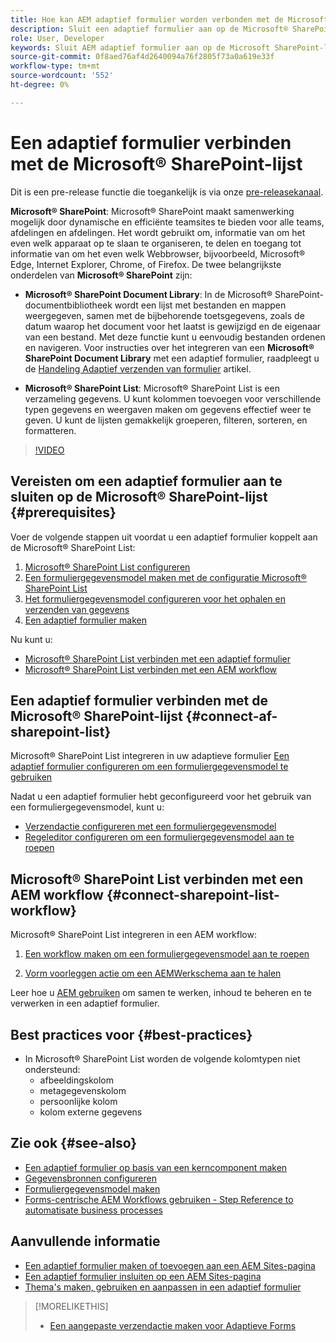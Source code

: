 ```yaml
---
title: Hoe kan AEM adaptief formulier worden verbonden met de Microsoft® SharePoint List?
description: Sluit een adaptief formulier aan op de Microsoft® SharePoint List. Leer hoe u de Microsoft® SharePoint-lijst configureert en een formuliergegevensmodel maakt met behulp van de configuratie. Verder leert u hoe u de FDM kunt integreren met uw adaptieve formulier.
role: User, Developer
keywords: Sluit AEM adaptief formulier aan op de Microsoft SharePoint-lijst, sluit adaptief formulier aan op de Microsoft SharePoint-lijst, integreer AEM adaptief formulier met de SharePoint SharePoint-lijst, integreer Adaptief formulier met de-lijst, verzend gegevens van een adaptief formulier naar de-lijst, verzend AEM workflow naar de-lijst.
source-git-commit: 0f8aed76af4d2640094a76f2805f73a0a619e33f
workflow-type: tm+mt
source-wordcount: '552'
ht-degree: 0%

---
```



# Een adaptief formulier verbinden met de Microsoft® SharePoint-lijst

<span class="preview"> Dit is een pre-release functie die toegankelijk is via onze [pre-releasekanaal](https://experienceleague.adobe.com/docs/experience-manager-cloud-service/content/release-notes/prerelease.html#new-features). </span>

**Microsoft® SharePoint**: Microsoft® SharePoint maakt samenwerking mogelijk door dynamische en efficiënte teamsites te bieden voor alle teams, afdelingen en afdelingen. Het wordt gebruikt om, informatie van om het even welk apparaat op te slaan te organiseren, te delen en toegang tot informatie van om het even welk Webbrowser, bijvoorbeeld, Microsoft® Edge, Internet Explorer, Chrome, of Firefox. De twee belangrijkste onderdelen van **Microsoft® SharePoint** zijn:

* **Microsoft® SharePoint Document Library**: In de Microsoft® SharePoint-documentbibliotheek wordt een lijst met bestanden en mappen weergegeven, samen met de bijbehorende toetsgegevens, zoals de datum waarop het document voor het laatst is gewijzigd en de eigenaar van een bestand. Met deze functie kunt u eenvoudig bestanden ordenen en navigeren.
Voor instructies over het integreren van een **Microsoft® SharePoint Document Library** met een adaptief formulier, raadpleegt u de [Handeling Adaptief verzenden van formulier](/help/forms/configuring-submit-actions.md#submit-to-sharepoint) artikel.

* **Microsoft® SharePoint List**: Microsoft® SharePoint List is een verzameling gegevens. U kunt kolommen toevoegen voor verschillende typen gegevens en weergaven maken om gegevens effectief weer te geven. U kunt de lijsten gemakkelijk groeperen, filteren, sorteren, en formatteren.

>[!VIDEO](https://video.tv.adobe.com/v/3424820/connect-aem-adaptive-form-to-sharepointlist/?quality=12&learn=on)

## Vereisten om een adaptief formulier aan te sluiten op de Microsoft® SharePoint-lijst {#prerequisites}

Voer de volgende stappen uit voordat u een adaptief formulier koppelt aan de Microsoft® SharePoint List:

1. [Microsoft® SharePoint List configureren](/help/forms/configure-data-sources.md#configure-microsoft-sharepoint-list)
1. [Een formuliergegevensmodel maken met de configuratie Microsoft® SharePoint List](/help/forms/create-form-data-models.md)
1. [Het formuliergegevensmodel configureren voor het ophalen en verzenden van gegevens](/help/forms/work-with-form-data-model.md#configure-services)
1. [Een adaptief formulier maken](/help/forms/creating-adaptive-form-core-components.md)

Nu kunt u:

* [Microsoft® SharePoint List verbinden met een adaptief formulier](#connect-an-adaptive-form-to-microsoft-sharepoint-list-connect-af-sharepoint-list)
* [Microsoft® SharePoint List verbinden met een AEM workflow](#connect-sharepoint-list-workflow)

## Een adaptief formulier verbinden met de Microsoft® SharePoint-lijst {#connect-af-sharepoint-list}

Microsoft® SharePoint List integreren in uw adaptieve formulier [Een adaptief formulier configureren om een formuliergegevensmodel te gebruiken](/help/forms/creating-adaptive-form-core-components.md#configure-a-schema-or-form-data-model-for-an-adaptive-formconfigure-schema-or-data-model-for-form)

Nadat u een adaptief formulier hebt geconfigureerd voor het gebruik van een formuliergegevensmodel, kunt u:

* [Verzendactie configureren met een formuliergegevensmodel](/help/forms/configuring-submit-actions.md#submit-using-form-data-model)
* [Regeleditor configureren om een formuliergegevensmodel aan te roepen](/help/forms/rule-editor.md#invoke-form-data-model-service-invoke)

## Microsoft® SharePoint List verbinden met een AEM workflow {#connect-sharepoint-list-workflow}

Microsoft® SharePoint List integreren in een AEM workflow:

1. [Een workflow maken om een formuliergegevensmodel aan te roepen](https://experienceleague.adobe.com/docs/experience-manager-65/developing/extending-aem/extending-workflows/workflows-models.html)

   <!--
    To create a new workflow with the editor, perform the following steps:
    1.  Go to your **AEM Forms Author** instance > **[!UICONTROL Tools]** > **[!UICONTROL Workflow]** > **[!UICONTROL Models]**.
    1.  Click **[!UICONTROL Create]** > **[!UICONTROL Create Model]**. The Add Workflow Model dialog appears. 
    1. Specify **[!UICONTROL Title]** and **[!UICONTROL Name (optional)]**.
    1. Click **[!UICONTROL Done]**. The new model is listed in the Workflow Models console.
    1. Select your new workflow, then use **[!UICONTROL Edit]** to open it for configuration.
    1. Add **[!UICONTROL Invoke Form Data Model Service]** step to your workflow.
    1. Confirm the changes with Sync (editor toolbar) to generate the runtime model.
    -->

1. [Vorm voorleggen actie om een AEMWerkschema aan te halen](/help/forms/configuring-submit-actions.md#invoke-an-aem-workflow)


Leer hoe u [AEM gebruiken](https://experienceleague.adobe.com/docs/experience-manager-learn/foundation/workflow/use-workflow.html) om samen te werken, inhoud te beheren en te verwerken in een adaptief formulier.

## Best practices voor {#best-practices}

<!-- * For storing data in a tabular format or implementing data permissions, it is advisable to use Microsoft® SharePoint List rather than Microsoft® SharePoint Document Library. -->
* In Microsoft® SharePoint List worden de volgende kolomtypen niet ondersteund:
   * afbeeldingskolom
   * metagegevenskolom
   * persoonlijke kolom
   * kolom externe gegevens

## Zie ook {#see-also}

* [Een adaptief formulier op basis van een kerncomponent maken](/help/forms/creating-adaptive-form-core-components.md)
* [Gegevensbronnen configureren](/help/forms/configuring-submit-actions.md)
* [Formuliergegevensmodel maken](/help/forms/create-form-data-models.md)
* [Forms-centrische AEM Workflows gebruiken - Step Reference to automatisate business processes](/help/forms/aem-forms-workflow-step-reference.md)

## Aanvullende informatie

* [Een adaptief formulier maken of toevoegen aan een AEM Sites-pagina](/help/forms/create-or-add-an-adaptive-form-to-aem-sites-page.md)
* [Een adaptief formulier insluiten op een AEM Sites-pagina](/help/forms/embed-adaptive-form-aem-sites.md)
* [Thema&#39;s maken, gebruiken en aanpassen in een adaptief formulier](/help/forms/using-themes-in-core-components.md)

>[!MORELIKETHIS]
>
>* [Een aangepaste verzendactie maken voor Adaptieve Forms](/help/forms/custom-submit-action-form.md)





